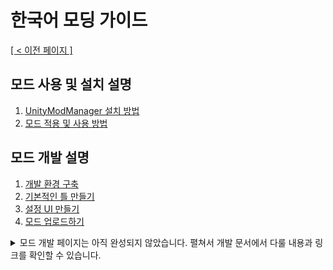 # 한국어 모딩 가이드
<ins>[[ < 이전 페이지 ]](../README.md)</ins>

## 모드 사용 및 설치 설명
1. [UnityModManager 설치 방법](./use-1.md)
2. [모드 적용 및 사용 방법](./use-2.md)

## 모드 개발 설명
1. [개발 환경 구축](./dev-1.md)
2. [기본적인 틀 만들기](./dev-2.md)
3. [설정 UI 만들기](./dev-3.md)
4. [모드 업로드하기](./dev-99.md)


<details>
<summary>모드 개발 페이지는 아직 완성되지 않았습니다. 펼쳐서 개발 문서에서 다룰 내용과 링크를 확인할 수 있습니다.</summary>

<ul>
    <li>유니티 모드 만들기 튜토리얼: <a href="https://wiki.nexusmods.com/index.php/How_to_create_mod_for_unity_game">
    https://wiki.nexusmods.com/index.php/How_to_create_mod_for_unity_game</a>
    <ul>
        <li>모드를 만들 때 클래스들의 형태 및 필수 조건 등을 설명하면서 Reflection을 이용해 더 깔끔하게 정리하면 특정 기능을 중점으로 한 프로그래밍이 가능함을 설명.</li>
        <li>Reflection 및 Attribute에 대한 소개 또한 포함.</li>
        <li>+) 독자의 Unity 엔진 자체에 대한 이해도가 중요함. Unity 엔진이 작동하는 방식, 게임의 파일 구조등을 모르면 모딩이 쉽지 않을 가능성이 상당히 높음.</li>
    </ul>
    </li>
    <li>커스텀 Asset 추가: <a href="https://docs.unity3d.com/ru/2021.1/Manual/AssetBundlesIntro.html">https://docs.unity3d.com/ru/2021.1/Manual/AssetBundlesIntro.html</a>
    <ul>
        <li>만약 게임 내에 없는 특정 텍스처를 모드가 필요로 할 일이 생겼을 때 위 문서를 참조해 에셋을 모드 단위로 추가할 수 있는 방법 소개.</li>
    </ul>
    </li>
    <li>커스텀 GUI: <a href="https://docs.unity3d.com/Manual/GUIScriptingGuide.html">https://docs.unity3d.com/Manual/GUIScriptingGuide.html</a>
    <ul>
        <li>유니티 내에서 GUI를 쉽게 만드는 방법을 소개하고 간단한 모드 설정 GUI를 만드는 방법 소개.</li>
    </ul>
    </li>
    <li>Harmony 패치: <a href="https://harmony.pardeike.net/articles/intro.html">https://harmony.pardeike.net/articles/intro.html</a>
        <ul>
        <li>Harmony를 이용해 게임 내에 있는 어셈블리의 메서드를 패치하는 방법 소개.</li>
        <li>패치의 원리에 대한 설명 또한 포함.</li>
        </ul>
    </li>
    <li>C# Reflection: <a href="https://docs.microsoft.com/en-us/dotnet/csharp/programming-guide/concepts/reflection">
    https://docs.microsoft.com/en-us/dotnet/csharp/programming-guide/concepts/reflection</a></li>
    <li>dnSpy: <a href="https://github.com/dnSpy/dnSpy">https://github.com/dnSpy/dnSpy</a>
        <ul>
        <li>프로그램을 이용해 게임의 코드를 읽는 방법 소개.</li>
        </ul>
    </li>
    <li>UnityAssetBundleExtractor (UABE): <a href="https://github.com/DerPopo/UABE">https://github.com/DerPopo/UABE</a>
        <ul>
        <li>필요한 경우 유니티의 Asset을 뜯고 특정 리소스를 사용하는 방법 소개.</li>
        </ul>
    </li>
    <li>GitHub 등으로 출시된 오픈 소스 (모드)를 참고할 때 오픈 소스의 라이선스를 준수하도록 설명.</li>
</ul>

</details>